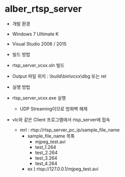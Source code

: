 # alber_rtsp_server

* 개발 환경
 * Windows 7 Ultimate K
 * Visual Studio 2008 / 2015
 
* 빌드 방법
 * rtsp_server_vcxx.sln 빌드
 * Output 파일 위치 : \\build\\bin\\vcxx\\dbg 또는 rel
 
* 실행 방법
 * rtsp_server_vcxx.exe 실행
   * UDP Streaming이므로 방화벽 해제 
 * vlc와 같은 Client 프로그램에서 rtsp_server에 접속
   * mrl : rtsp://rtsp_server_pc_ip/sample_file_name
     * sample_file_name 목록
        * mjpeg_test.avi
        * test_1.264
        * test_2.264
        * test_3.264
        * test_4.264
      * ex ) rtsp://127.0.0.1/mjpeg_test.avi
